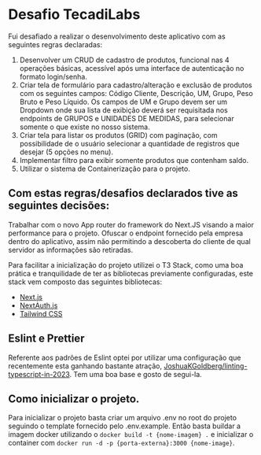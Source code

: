 # Desafio TecadiLabs

Fui desafiado a realizar o desenvolvimento deste aplicativo com as seguintes regras declaradas:
1. Desenvolver um CRUD de cadastro de produtos, funcional nas 4 operações básicas, acessível após uma interface de autenticação no formato login/senha.
2. Criar tela de formulário para cadastro/alteração e exclusão de produtos com os seguintes campos: Código Cliente, Descrição, UM, Grupo, Peso Bruto e Peso Líquido. Os campos de UM e Grupo devem ser um Dropdown onde sua lista de exibição deverá ser requisitada nos endpoints de GRUPOS e UNIDADES DE MEDIDAS, para selecionar somente o que existe no nosso sistema.
3. Criar tela para listar os produtos (GRID) com paginação, com possibilidade de o usuário selecionar a quantidade de registros que desejar (5 opções no menu).
4. Implementar filtro para exibir somente produtos que contenham saldo.
5. Utilizar o sistema de Containerização para o projeto.

## Com estas regras/desafios declarados tive as seguintes decisões:

Trabalhar com o novo App router do framework do Next.JS visando a maior performance para o projeto. Ofuscar o endpoint fornecido pela empresa dentro do aplicativo, assim não permitindo a descoberta do cliente de qual servidor as informações são retiradas.

Para facilitar a inicialização do projeto utilizei o T3 Stack, como uma boa prática e tranquilidade de ter as bibliotecas previamente configuradas, este stack vem composto das seguintes bibliotecas:

- [Next.js](https://nextjs.org)
- [NextAuth.js](https://next-auth.js.org)
- [Tailwind CSS](https://tailwindcss.com)

## Eslint e Prettier

Referente aos padrões de Eslint optei por utilizar uma configuração que recentemente esta ganhando bastante atração, [JoshuaKGoldberg/linting-typescript-in-2023](https://github.com/JoshuaKGoldberg/linting-typescript-in-2023). Tem uma boa base e gosto de segui-la.

## Como inicializar o projeto.

Para inicializar o projeto basta criar um arquivo .env no root do projeto seguindo o template fornecido pelo .env.example. Então basta buildar a imagem docker utilizando o `docker build -t {nome-imagem} .` e inicializar o container com `docker run -d -p {porta-externa}:3000 {nome-image}`.
